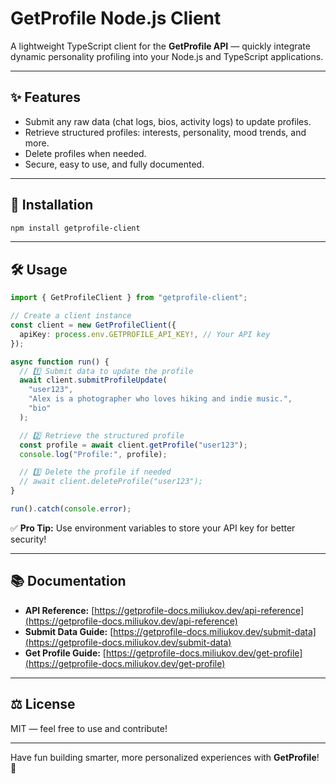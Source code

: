 # GetProfile Node.js Client

A lightweight TypeScript client for the **GetProfile API** — quickly integrate dynamic personality profiling into your Node.js and TypeScript applications.

---

## ✨ Features

- Submit any raw data (chat logs, bios, activity logs) to update profiles.
- Retrieve structured profiles: interests, personality, mood trends, and more.
- Delete profiles when needed.
- Secure, easy to use, and fully documented.

---

## 🚀 Installation

```bash
npm install getprofile-client
```

---

## 🛠️ Usage

```ts
import { GetProfileClient } from "getprofile-client";

// Create a client instance
const client = new GetProfileClient({
  apiKey: process.env.GETPROFILE_API_KEY!, // Your API key
});

async function run() {
  // 1️⃣ Submit data to update the profile
  await client.submitProfileUpdate(
    "user123",
    "Alex is a photographer who loves hiking and indie music.",
    "bio"
  );

  // 2️⃣ Retrieve the structured profile
  const profile = await client.getProfile("user123");
  console.log("Profile:", profile);

  // 3️⃣ Delete the profile if needed
  // await client.deleteProfile("user123");
}

run().catch(console.error);
```

✅ **Pro Tip:** Use environment variables to store your API key for better security!

---

## 📚 Documentation

- **API Reference:** [https://getprofile-docs.miliukov.dev/api-reference](https://getprofile-docs.miliukov.dev/api-reference)
- **Submit Data Guide:** [https://getprofile-docs.miliukov.dev/submit-data](https://getprofile-docs.miliukov.dev/submit-data)
- **Get Profile Guide:** [https://getprofile-docs.miliukov.dev/get-profile](https://getprofile-docs.miliukov.dev/get-profile)

---

## ⚖️ License

MIT — feel free to use and contribute!

---

Have fun building smarter, more personalized experiences with **GetProfile**! 🚀
